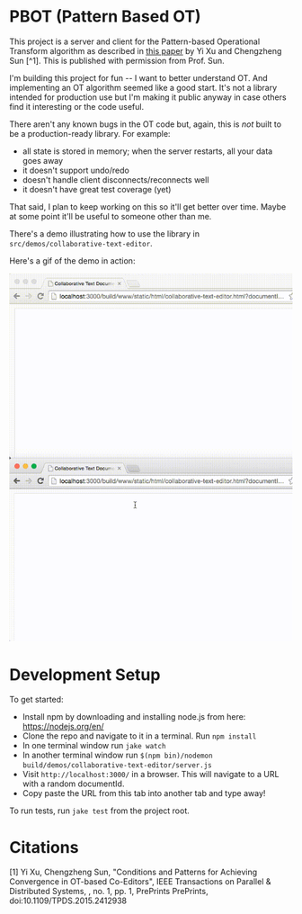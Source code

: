 # PBOT (Pattern Based OT)

This project is a server and client for the Pattern-based Operational Transform
algorithm as described in [this paper](http://www.computer.org/csdl/trans/td/preprint/07060680-abs.html)
by Yi Xu and Chengzheng Sun [^1]. This is published with permission from Prof. Sun.

I'm building this project for fun -- I want to better understand OT. And
implementing an OT algorithm seemed like a good start. It's not a library
intended for production use but I'm making it public anyway in case others
find it interesting or the code useful.

There aren't any known bugs in the OT code but, again, this is *not* built
to be a production-ready library. For example:

- all state is stored in memory; when the server restarts, all your data goes away
- it doesn't support undo/redo
- doesn't handle client disconnects/reconnects well
- it doesn't have great test coverage (yet)

That said, I plan to keep working on this so it'll get better over time. Maybe at
some point it'll be useful to someone other than me.

There's a demo illustrating how to use the library in
`src/demos/collaborative-text-editor`.

Here's a gif of the demo in action:

![Gif of two documents](https://github.com/ryankaplan/pattern-based-ot/blob/master/src/demos/collaborative-text-editor/static/images/demo.gif?raw=true)

# Development Setup

To get started:

- Install npm by downloading and installing node.js from here: https://nodejs.org/en/
- Clone the repo and navigate to it in a terminal. Run `npm install`
- In one terminal window run `jake watch`
- In another terminal window run `$(npm bin)/nodemon build/demos/collaborative-text-editor/server.js`
- Visit `http://localhost:3000/` in a browser. This will navigate to a URL with a random documentId.
- Copy paste the URL from this tab into another tab and type away!

To run tests, run `jake test` from the project root.

# Citations

[1] Yi Xu, Chengzheng Sun, "Conditions and Patterns for Achieving Convergence in OT-based Co-Editors", IEEE
Transactions on Parallel & Distributed Systems, , no. 1, pp. 1, PrePrints PrePrints, doi:10.1109/TPDS.2015.2412938
